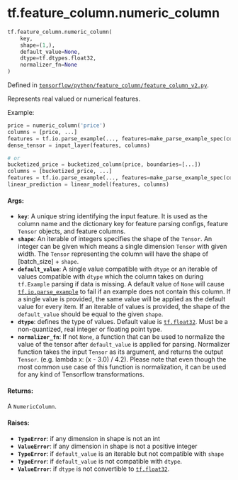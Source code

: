 <div itemscope itemtype="http://developers.google.com/ReferenceObject">
<meta itemprop="name" content="tf.feature_column.numeric_column" />
<meta itemprop="path" content="Stable" />
</div>

# tf.feature_column.numeric_column

``` python
tf.feature_column.numeric_column(
    key,
    shape=(1,),
    default_value=None,
    dtype=tf.dtypes.float32,
    normalizer_fn=None
)
```



Defined in [`tensorflow/python/feature_column/feature_column_v2.py`](/code/stable/tensorflow/python/feature_column/feature_column_v2.py).

Represents real valued or numerical features.

Example:

```python
price = numeric_column('price')
columns = [price, ...]
features = tf.io.parse_example(..., features=make_parse_example_spec(columns))
dense_tensor = input_layer(features, columns)

# or
bucketized_price = bucketized_column(price, boundaries=[...])
columns = [bucketized_price, ...]
features = tf.io.parse_example(..., features=make_parse_example_spec(columns))
linear_prediction = linear_model(features, columns)
```

#### Args:

* <b>`key`</b>: A unique string identifying the input feature. It is used as the
    column name and the dictionary key for feature parsing configs, feature
    `Tensor` objects, and feature columns.
* <b>`shape`</b>: An iterable of integers specifies the shape of the `Tensor`. An
    integer can be given which means a single dimension `Tensor` with given
    width. The `Tensor` representing the column will have the shape of
    [batch_size] + `shape`.
* <b>`default_value`</b>: A single value compatible with `dtype` or an iterable of
    values compatible with `dtype` which the column takes on during
    `tf.Example` parsing if data is missing. A default value of `None` will
    cause <a href="../../tf/io/parse_example.md"><code>tf.io.parse_example</code></a> to fail if an example does not contain this
    column. If a single value is provided, the same value will be applied as
    the default value for every item. If an iterable of values is provided,
    the shape of the `default_value` should be equal to the given `shape`.
* <b>`dtype`</b>: defines the type of values. Default value is <a href="../../tf/dtypes.md#float32"><code>tf.float32</code></a>. Must be a
    non-quantized, real integer or floating point type.
* <b>`normalizer_fn`</b>: If not `None`, a function that can be used to normalize the
    value of the tensor after `default_value` is applied for parsing.
    Normalizer function takes the input `Tensor` as its argument, and returns
    the output `Tensor`. (e.g. lambda x: (x - 3.0) / 4.2). Please note that
    even though the most common use case of this function is normalization, it
    can be used for any kind of Tensorflow transformations.


#### Returns:

A `NumericColumn`.


#### Raises:

* <b>`TypeError`</b>: if any dimension in shape is not an int
* <b>`ValueError`</b>: if any dimension in shape is not a positive integer
* <b>`TypeError`</b>: if `default_value` is an iterable but not compatible with `shape`
* <b>`TypeError`</b>: if `default_value` is not compatible with `dtype`.
* <b>`ValueError`</b>: if `dtype` is not convertible to <a href="../../tf/dtypes.md#float32"><code>tf.float32</code></a>.